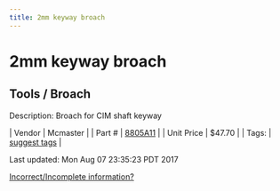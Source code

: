 ```yaml
---
title: 2mm keyway broach
---
```


# 2mm keyway broach
## Tools / Broach
Description: 	Broach for CIM shaft keyway 

| Vendor | Mcmaster | 
| Part # | [8805A11](https://www.mcmaster.com/#8805A11) | 
| Unit Price | $47.70 | 
| Tags: | [suggest tags](https://docs.google.com/forms/d/e/1FAIpQLSeWyY8v3RgOty-MyWmh9U0iivNYN_molChYyS-0U-o-kOAv_g/viewform) | 

Last updated: Mon Aug 07 23:35:23 PDT 2017

 [Incorrect/Incomplete information?](https://docs.google.com/forms/d/e/1FAIpQLSeWyY8v3RgOty-MyWmh9U0iivNYN_molChYyS-0U-o-kOAv_g/viewform)